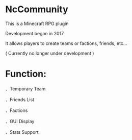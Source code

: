 # NcCommunity
This is a Minecraft RPG plugin

Development began in 2017

It allows players to create teams or factions, friends, etc...

( Currently no longer under development )

# Function: 
．Temporary Team

．Friends List

．Factions

．GUI Display

．Stats Support
